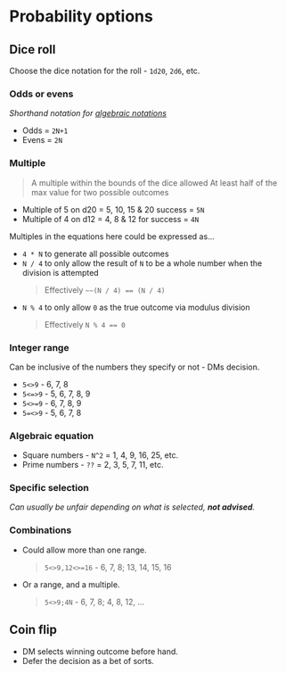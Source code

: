 # Probability options

## Dice roll

Choose the dice notation for the roll - `1d20`, `2d6`, etc.

### Odds or evens

_Shorthand notation for [algebraic notations](#algebraic-equation)_

- Odds = `2N+1`
- Evens = `2N`

### Multiple

> A multiple within the bounds of the dice allowed
  > At least half of the max value for two possible outcomes
  - Multiple of 5 on d20 = 5, 10, 15 & 20 success = `5N`
  - Multiple of 4 on d12 = 4, 8 & 12 for success = `4N`

Multiples in the equations here could be expressed as...
- `4 * N` to generate all possible outcomes
- `N / 4` to only allow the result of `N` to be a whole number when the division is attempted
  > Effectively `~~(N / 4) == (N / 4)`
- `N % 4` to only allow `0` as the true outcome via modulus division
  > Effectively `N % 4 == 0`

### Integer range

Can be inclusive of the numbers they specify or not - DMs decision.

- `5<>9` - 6, 7, 8
- `5<=>9` - 5, 6, 7, 8, 9
- `5<>=9` - 6, 7, 8, 9
- `5=<>9` - 5, 6, 7, 8

### Algebraic equation

- Square numbers - `N^2` = 1, 4, 9, 16, 25, etc.
- Prime numbers - `??` = 2, 3, 5, 7, 11, etc.

### Specific selection

_Can usually be unfair depending on what is selected, **not advised**._

### Combinations

- Could allow more than one range.
  > `5<>9,12<>=16` - 6, 7, 8; 13, 14, 15, 16
- Or a range, and a multiple.
  > `5<>9;4N` - 6, 7, 8; 4, 8, 12, ...

## Coin flip

- DM selects winning outcome before hand.
- Defer the decision as a bet of sorts.